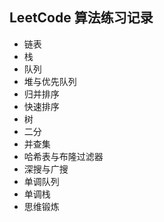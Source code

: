 ## LeetCode 算法练习记录

* 链表
* 栈
* 队列
* 堆与优先队列
* 归并排序
* 快速排序
* 树
* 二分
* 并查集
* 哈希表与布隆过滤器
* 深搜与广搜
* 单调队列
* 单调栈
* 思维锻炼
